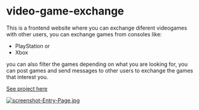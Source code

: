 # video-game-exchange

This is a frontend website where you can exchange diferent videogames with other users, you can exchange games from consoles like:

- PlayStation or
- Xbox


you can also filter the games depending on what you are looking for, you can post games and send messages to other users to exchange the games that interest you.

[See project here](https://dqcoding1.github.io/video-game-exchange/)

[![screenshot-Entry-Page.jpg](https://i.postimg.cc/XqCFYdz4/screenshot-Entry-Page.jpg)](https://postimg.cc/V0z57rwV)
